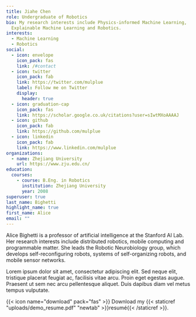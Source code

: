 ```yaml
---
title: Jiahe Chen
role: Undergraduate of Robotics
bio: My research interests include Physics-informed Machine Learning,
  Explainable Machine Learning and Robotics.
interests:
  - Machine Learning
  - Robotics
social:
  - icon: envelope
    icon_pack: fas
    link: /#contact
  - icon: twitter
    icon_pack: fab
    link: https://twitter.com/mulplue
    label: Follow me on Twitter
    display:
      header: true
  - icon: graduation-cap
    icon_pack: fas
    link: https://scholar.google.co.uk/citations?user=sIwtMXoAAAAJ
  - icon: github
    icon_pack: fab
    link: https://github.com/mulplue
  - icon: linkedin
    icon_pack: fab
    link: https://www.linkedin.com/mulplue
organizations:
  - name: Zhejiang University
    url: https://www.zju.edu.cn/
education:
  courses:
    - course: B.Eng. in Robotics
      institution: Zhejiang University
      year: 2008
superuser: true
last_name: Bighetti
highlight_name: true
first_name: Alice
email: ""
---
```


Alice Bighetti is a professor of artificial intelligence at the Stanford AI Lab. Her research interests include distributed robotics, mobile computing and programmable matter. She leads the Robotic Neurobiology group, which develops self-reconfiguring robots, systems of self-organizing robots, and mobile sensor networks.

Lorem ipsum dolor sit amet, consectetur adipiscing elit. Sed neque elit, tristique placerat feugiat ac, facilisis vitae arcu. Proin eget egestas augue. Praesent ut sem nec arcu pellentesque aliquet. Duis dapibus diam vel metus tempus vulputate.

{{< icon name="download" pack="fas" >}} Download my {{< staticref "uploads/demo_resume.pdf" "newtab" >}}resumé{{< /staticref >}}.
